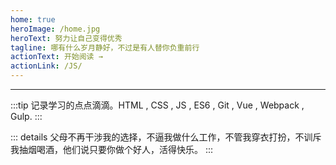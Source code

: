 ```yaml
---
home: true
heroImage: /home.jpg
heroText: 努力让自己变得优秀
tagline: 哪有什么岁月静好，不过是有人替你负重前行
actionText: 开始阅读 →
actionLink: /JS/
---
```

--------
:::tip
    记录学习的点点滴滴。HTML , CSS , JS , ES6 , Git , Vue , Webpack , Gulp.
:::



::: details
父母不再干涉我的选择，不逼我做什么工作，不管我穿衣打扮，不训斥我抽烟喝酒，他们说只要你做个好人，活得快乐。
:::